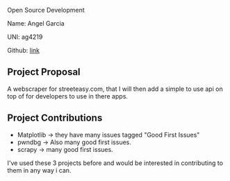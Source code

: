  Open Source Development

Name: Angel Garcia

UNI: ag4219 

Github: [link](https://github.com/angarc)


## Project Proposal
A webscraper for streeteasy.com, that I will then add a simple to use
api on top of for developers to use in there apps.

## Project Contributions

- Matplotlib -> they have many issues tagged "Good First Issues"
- pwndbg -> Also many good first issues.
- scrapy -> many good first issues.

I've used these 3 projects before and would be interested in contributing to them in any way i can.

